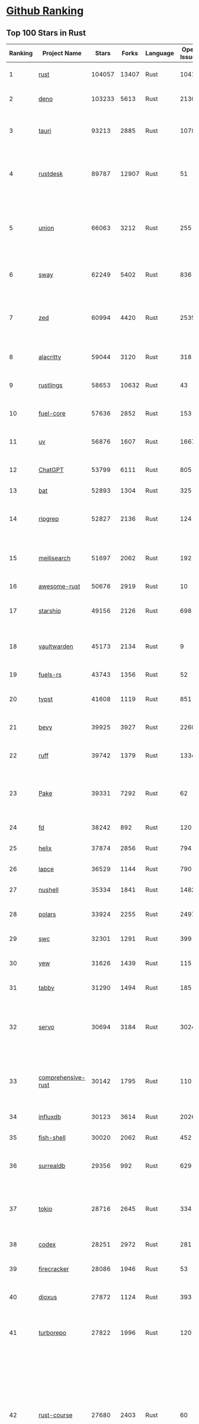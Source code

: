 [Github Ranking](../README.md)
==========

## Top 100 Stars in Rust

| Ranking | Project Name | Stars | Forks | Language | Open Issues | Description | Last Commit |
| ------- | ------------ | ----- | ----- | -------- | ----------- | ----------- | ----------- |
| 1 | [rust](https://github.com/rust-lang/rust) | 104057 | 13407 | Rust | 10416 | Empowering everyone to build reliable and efficient software. | 2025-06-05T18:40:27Z |
| 2 | [deno](https://github.com/denoland/deno) | 103233 | 5613 | Rust | 2130 | A modern runtime for JavaScript and TypeScript. | 2025-06-05T16:18:03Z |
| 3 | [tauri](https://github.com/tauri-apps/tauri) | 93213 | 2885 | Rust | 1078 | Build smaller, faster, and more secure desktop and mobile applications with a web frontend. | 2025-06-04T12:56:55Z |
| 4 | [rustdesk](https://github.com/rustdesk/rustdesk) | 89787 | 12907 | Rust | 51 | An open-source remote desktop application designed for self-hosting, as an alternative to TeamViewer. | 2025-06-05T05:06:22Z |
| 5 | [union](https://github.com/unionlabs/union) | 66063 | 3212 | Rust | 255 | The trust-minimized, zero-knowledge bridging protocol, designed for censorship resistance, extremely high security, and usage in decentralized finance. | 2025-06-05T17:45:41Z |
| 6 | [sway](https://github.com/FuelLabs/sway) | 62249 | 5402 | Rust | 836 | 🌴 Empowering everyone to build reliable and efficient smart contracts. | 2025-06-05T16:04:28Z |
| 7 | [zed](https://github.com/zed-industries/zed) | 60994 | 4420 | Rust | 2535 | Code at the speed of thought – Zed is a high-performance, multiplayer code editor from the creators of Atom and Tree-sitter. | 2025-06-05T19:01:46Z |
| 8 | [alacritty](https://github.com/alacritty/alacritty) | 59044 | 3120 | Rust | 318 | A cross-platform, OpenGL terminal emulator. | 2025-05-31T01:29:24Z |
| 9 | [rustlings](https://github.com/rust-lang/rustlings) | 58653 | 10632 | Rust | 43 | :crab: Small exercises to get you used to reading and writing Rust code! | 2025-06-03T08:32:01Z |
| 10 | [fuel-core](https://github.com/FuelLabs/fuel-core) | 57636 | 2852 | Rust | 153 | Rust full node implementation of the Fuel v2 protocol. | 2025-06-05T16:40:44Z |
| 11 | [uv](https://github.com/astral-sh/uv) | 56876 | 1607 | Rust | 1667 | An extremely fast Python package and project manager, written in Rust. | 2025-06-05T18:29:22Z |
| 12 | [ChatGPT](https://github.com/lencx/ChatGPT) | 53799 | 6111 | Rust | 805 | 🔮 ChatGPT Desktop Application (Mac, Windows and Linux) | 2024-08-29T17:58:11Z |
| 13 | [bat](https://github.com/sharkdp/bat) | 52893 | 1304 | Rust | 325 | A cat(1) clone with wings. | 2025-06-02T16:50:38Z |
| 14 | [ripgrep](https://github.com/BurntSushi/ripgrep) | 52827 | 2136 | Rust | 124 | ripgrep recursively searches directories for a regex pattern while respecting your gitignore | 2025-05-30T12:30:52Z |
| 15 | [meilisearch](https://github.com/meilisearch/meilisearch) | 51697 | 2062 | Rust | 192 | A lightning-fast search engine API bringing AI-powered hybrid search to your sites and applications. | 2025-06-05T16:30:11Z |
| 16 | [awesome-rust](https://github.com/rust-unofficial/awesome-rust) | 50676 | 2919 | Rust | 10 | A curated list of Rust code and resources. | 2025-06-01T17:41:02Z |
| 17 | [starship](https://github.com/starship/starship) | 49156 | 2126 | Rust | 698 | ☄🌌️  The minimal, blazing-fast, and infinitely customizable prompt for any shell! | 2025-06-05T05:19:43Z |
| 18 | [vaultwarden](https://github.com/dani-garcia/vaultwarden) | 45173 | 2134 | Rust | 9 | Unofficial Bitwarden compatible server written in Rust, formerly known as bitwarden_rs | 2025-06-02T19:47:12Z |
| 19 | [fuels-rs](https://github.com/FuelLabs/fuels-rs) | 43743 | 1356 | Rust | 52 | Fuel Network Rust SDK | 2025-06-05T16:48:31Z |
| 20 | [typst](https://github.com/typst/typst) | 41608 | 1119 | Rust | 851 | A new markup-based typesetting system that is powerful and easy to learn. | 2025-06-04T13:35:18Z |
| 21 | [bevy](https://github.com/bevyengine/bevy) | 39925 | 3927 | Rust | 2260 | A refreshingly simple data-driven game engine built in Rust | 2025-06-05T04:21:33Z |
| 22 | [ruff](https://github.com/astral-sh/ruff) | 39742 | 1379 | Rust | 1334 | An extremely fast Python linter and code formatter, written in Rust. | 2025-06-05T18:41:47Z |
| 23 | [Pake](https://github.com/tw93/Pake) | 39331 | 7292 | Rust | 62 | 🤱🏻 Turn any webpage into a desktop app with Rust.  🤱🏻 利用 Rust 轻松构建轻量级多端桌面应用 | 2025-03-25T12:35:16Z |
| 24 | [fd](https://github.com/sharkdp/fd) | 38242 | 892 | Rust | 120 | A simple, fast and user-friendly alternative to 'find' | 2025-06-02T06:34:50Z |
| 25 | [helix](https://github.com/helix-editor/helix) | 37874 | 2856 | Rust | 794 | A post-modern modal text editor. | 2025-06-03T14:09:15Z |
| 26 | [lapce](https://github.com/lapce/lapce) | 36529 | 1144 | Rust | 790 | Lightning-fast and Powerful Code Editor written in Rust | 2025-06-05T00:49:39Z |
| 27 | [nushell](https://github.com/nushell/nushell) | 35334 | 1841 | Rust | 1482 | A new type of shell | 2025-06-05T12:37:09Z |
| 28 | [polars](https://github.com/pola-rs/polars) | 33924 | 2255 | Rust | 2497 | Dataframes powered by a multithreaded, vectorized query engine, written in Rust | 2025-06-05T12:39:13Z |
| 29 | [swc](https://github.com/swc-project/swc) | 32301 | 1291 | Rust | 399 | Rust-based platform for the Web | 2025-06-05T16:09:25Z |
| 30 | [yew](https://github.com/yewstack/yew) | 31626 | 1439 | Rust | 115 | Rust / Wasm framework for creating reliable and efficient web applications | 2025-06-01T03:26:00Z |
| 31 | [tabby](https://github.com/TabbyML/tabby) | 31290 | 1494 | Rust | 185 | Self-hosted AI coding assistant | 2025-06-05T13:18:34Z |
| 32 | [servo](https://github.com/servo/servo) | 30694 | 3184 | Rust | 3024 | Servo aims to empower developers with a lightweight, high-performance alternative for embedding web technologies in applications. | 2025-06-05T19:02:43Z |
| 33 | [comprehensive-rust](https://github.com/google/comprehensive-rust) | 30142 | 1795 | Rust | 110 | This is the Rust course used by the Android team at Google. It provides you the material to quickly teach Rust. | 2025-06-03T15:58:44Z |
| 34 | [influxdb](https://github.com/influxdata/influxdb) | 30123 | 3614 | Rust | 2026 | Scalable datastore for metrics, events, and real-time analytics | 2025-06-03T21:27:31Z |
| 35 | [fish-shell](https://github.com/fish-shell/fish-shell) | 30020 | 2062 | Rust | 452 | The user-friendly command line shell. | 2025-06-05T12:10:48Z |
| 36 | [surrealdb](https://github.com/surrealdb/surrealdb) | 29356 | 992 | Rust | 629 | A scalable, distributed, collaborative, document-graph database, for the realtime web | 2025-06-05T15:45:05Z |
| 37 | [tokio](https://github.com/tokio-rs/tokio) | 28716 | 2645 | Rust | 334 | A runtime for writing reliable asynchronous applications with Rust. Provides I/O, networking, scheduling, timers, ... | 2025-06-04T10:36:21Z |
| 38 | [codex](https://github.com/openai/codex) | 28251 | 2972 | Rust | 281 | Lightweight coding agent that runs in your terminal | 2025-06-05T10:35:10Z |
| 39 | [firecracker](https://github.com/firecracker-microvm/firecracker) | 28086 | 1946 | Rust | 53 | Secure and fast microVMs for serverless computing. | 2025-06-05T13:49:28Z |
| 40 | [dioxus](https://github.com/DioxusLabs/dioxus) | 27872 | 1124 | Rust | 393 | Fullstack app framework for web, desktop, mobile, and more. | 2025-06-04T13:43:58Z |
| 41 | [turborepo](https://github.com/vercel/turborepo) | 27822 | 1996 | Rust | 120 | Build system optimized for JavaScript and TypeScript, written in Rust | 2025-06-02T19:25:56Z |
| 42 | [rust-course](https://github.com/sunface/rust-course) | 27680 | 2403 | Rust | 60 | “连续八年成为全世界最受喜爱的语言，无 GC 也无需手动内存管理、极高的性能和安全性、过程/OO/函数式编程、优秀的包管理、JS 未来基石" — 工作之余的第二语言来试试 Rust 吧。本书拥有全面且深入的讲解、生动贴切的示例、德芙般丝滑的内容，这可能是目前最用心的 Rust 中文学习教程 / Book  | 2025-05-27T03:47:44Z |
| 43 | [linera-protocol](https://github.com/linera-io/linera-protocol) | 27318 | 1773 | Rust | 456 | Main repository for the Linera protocol | 2025-06-05T17:12:11Z |
| 44 | [zoxide](https://github.com/ajeetdsouza/zoxide) | 26927 | 638 | Rust | 100 | A smarter cd command. Supports all major shells. | 2025-05-30T23:23:54Z |
| 45 | [iced](https://github.com/iced-rs/iced) | 26730 | 1313 | Rust | 312 | A cross-platform GUI library for Rust, inspired by Elm | 2025-06-05T13:40:31Z |
| 46 | [delta](https://github.com/dandavison/delta) | 26363 | 418 | Rust | 266 | A syntax-highlighting pager for git, diff, grep, and blame output | 2025-05-02T15:41:04Z |
| 47 | [just](https://github.com/casey/just) | 25766 | 549 | Rust | 296 | 🤖 Just a command runner | 2025-04-21T11:28:19Z |
| 48 | [yazi](https://github.com/sxyazi/yazi) | 25559 | 548 | Rust | 37 | 💥 Blazing fast terminal file manager written in Rust, based on async I/O. | 2025-06-05T15:18:49Z |
| 49 | [hyperfine](https://github.com/sharkdp/hyperfine) | 25254 | 401 | Rust | 40 | A command-line benchmarking tool | 2025-05-01T02:03:20Z |
| 50 | [Rocket](https://github.com/rwf2/Rocket) | 25171 | 1597 | Rust | 49 | A web framework for Rust. | 2025-05-04T10:05:41Z |
| 51 | [egui](https://github.com/emilk/egui) | 25036 | 1752 | Rust | 785 | egui: an easy-to-use immediate mode GUI in Rust that runs on both web and native | 2025-06-04T08:10:49Z |
| 52 | [zellij](https://github.com/zellij-org/zellij) | 24458 | 746 | Rust | 1130 | A terminal workspace with batteries included | 2025-06-04T06:20:29Z |
| 53 | [pingora](https://github.com/cloudflare/pingora) | 24319 | 1399 | Rust | 135 | A library for building fast, reliable and evolvable network services. | 2025-05-30T19:11:10Z |
| 54 | [sniffnet](https://github.com/GyulyVGC/sniffnet) | 24261 | 753 | Rust | 34 | Comfortably monitor your Internet traffic 🕵️‍♂️ | 2025-06-05T16:27:52Z |
| 55 | [atuin](https://github.com/atuinsh/atuin) | 24156 | 657 | Rust | 324 | ✨ Magical shell history | 2025-06-05T12:28:41Z |
| 56 | [Rust](https://github.com/TheAlgorithms/Rust) | 24065 | 2393 | Rust | 2 |  All Algorithms implemented in Rust  | 2025-06-05T09:25:27Z |
| 57 | [qdrant](https://github.com/qdrant/qdrant) | 23972 | 1647 | Rust | 330 | Qdrant - High-performance, massive-scale Vector Database and Vector Search Engine for the next generation of AI. Also available in the cloud https://cloud.qdrant.io/ | 2025-06-05T17:53:13Z |
| 58 | [exa](https://github.com/ogham/exa) | 23962 | 662 | Rust | 199 | A modern replacement for ‘ls’. | 2024-09-24T15:18:09Z |
| 59 | [czkawka](https://github.com/qarmin/czkawka) | 23864 | 746 | Rust | 462 | Multi functional app to find duplicates, empty folders, similar images etc. | 2025-05-10T10:51:17Z |
| 60 | [tools](https://github.com/rome/tools) | 23632 | 658 | Rust | 86 | Unified developer tools for JavaScript, TypeScript, and the web | 2023-09-04T08:42:49Z |
| 61 | [actix-web](https://github.com/actix/actix-web) | 23013 | 1742 | Rust | 184 | Actix Web is a powerful, pragmatic, and extremely fast web framework for Rust. | 2025-06-02T09:52:40Z |
| 62 | [difftastic](https://github.com/Wilfred/difftastic) | 22330 | 378 | Rust | 206 | a structural diff that understands syntax 🟥🟩 | 2025-06-01T22:48:19Z |
| 63 | [axum](https://github.com/tokio-rs/axum) | 21814 | 1185 | Rust | 49 | Ergonomic and modular web framework built with Tokio, Tower, and Hyper | 2025-06-03T21:16:37Z |
| 64 | [anki](https://github.com/ankitects/anki) | 21799 | 2354 | Rust | 202 | Anki's shared backend and web components, and the Qt frontend | 2025-06-05T04:20:51Z |
| 65 | [fnm](https://github.com/Schniz/fnm) | 21067 | 550 | Rust | 276 | 🚀 Fast and simple Node.js version manager, built in Rust | 2025-05-30T18:11:35Z |
| 66 | [tree-sitter](https://github.com/tree-sitter/tree-sitter) | 20858 | 1854 | Rust | 164 | An incremental parsing system for programming tools | 2025-06-05T07:16:11Z |
| 67 | [sonic](https://github.com/valeriansaliou/sonic) | 20770 | 600 | Rust | 64 | 🦔 Fast, lightweight & schema-less search backend. An alternative to Elasticsearch that runs on a few MBs of RAM. | 2025-01-06T21:19:17Z |
| 68 | [coreutils](https://github.com/uutils/coreutils) | 20697 | 1487 | Rust | 358 | Cross-platform Rust rewrite of the GNU coreutils | 2025-06-05T16:45:35Z |
| 69 | [wezterm](https://github.com/wezterm/wezterm) | 20595 | 928 | Rust | 1188 | A GPU-accelerated cross-platform terminal emulator and multiplexer written by @wez and implemented in Rust | 2025-06-04T13:02:20Z |
| 70 | [chroma](https://github.com/chroma-core/chroma) | 20266 | 1635 | Rust | 305 | the AI-native open-source embedding database | 2025-06-05T19:02:35Z |
| 71 | [hyperswitch](https://github.com/juspay/hyperswitch) | 20222 | 3248 | Rust | 641 | An open source payments switch written in Rust to make payments fast, reliable and affordable | 2025-06-05T18:33:40Z |
| 72 | [RustPython](https://github.com/RustPython/RustPython) | 20122 | 1314 | Rust | 319 | A Python Interpreter written in Rust | 2025-06-05T05:41:56Z |
| 73 | [xi-editor](https://github.com/xi-editor/xi-editor) | 19817 | 702 | Rust | 135 | A modern editor with a backend written in Rust. | 2024-03-19T00:11:37Z |
| 74 | [wasmer](https://github.com/wasmerio/wasmer) | 19776 | 885 | Rust | 240 | 🚀 Fast, secure, lightweight containers based on WebAssembly | 2025-06-05T13:08:12Z |
| 75 | [mdBook](https://github.com/rust-lang/mdBook) | 19762 | 1734 | Rust | 525 | Create book from markdown files. Like Gitbook but implemented in Rust | 2025-06-02T15:20:33Z |
| 76 | [gitui](https://github.com/gitui-org/gitui) | 19684 | 616 | Rust | 186 | Blazing 💥 fast terminal-ui for git written in rust 🦀 | 2025-05-30T02:50:29Z |
| 77 | [vector](https://github.com/vectordotdev/vector) | 19658 | 1754 | Rust | 1933 | A high-performance observability data pipeline. | 2025-06-05T18:21:11Z |
| 78 | [gleam](https://github.com/gleam-lang/gleam) | 19370 | 821 | Rust | 159 | ⭐️ A friendly language for building type-safe, scalable systems! | 2025-06-05T15:47:17Z |
| 79 | [slint](https://github.com/slint-ui/slint) | 19309 | 678 | Rust | 704 | Slint is an open-source declarative GUI toolkit to build native user interfaces for Rust, C++, JavaScript, or Python apps. | 2025-06-05T18:35:06Z |
| 80 | [biome](https://github.com/biomejs/biome) | 19176 | 597 | Rust | 184 | A toolchain for web projects, aimed to provide functionalities to maintain them. Biome offers formatter and linter, usable via CLI and LSP. | 2025-06-05T11:49:29Z |
| 81 | [Bend](https://github.com/HigherOrderCO/Bend) | 18777 | 461 | Rust | 93 | A massively parallel, high-level programming language | 2025-06-03T17:36:56Z |
| 82 | [relay](https://github.com/facebook/relay) | 18637 | 1853 | Rust | 588 | Relay is a JavaScript framework for building data-driven React applications. | 2025-06-04T22:23:08Z |
| 83 | [cube](https://github.com/cube-js/cube) | 18587 | 1840 | Rust | 632 | 📊 Cube’s universal semantic layer platform is the next evolution of OLAP technology for AI, BI, spreadsheets, and embedded analytics | 2025-06-05T15:59:06Z |
| 84 | [leptos](https://github.com/leptos-rs/leptos) | 18523 | 767 | Rust | 87 | Build fast web applications with Rust. | 2025-06-02T23:44:37Z |
| 85 | [neon](https://github.com/neondatabase/neon) | 18433 | 664 | Rust | 624 | Neon: Serverless Postgres. We separated storage and compute to offer autoscaling, code-like database branching, and scale to zero. | 2025-06-05T18:58:55Z |
| 86 | [spotify-tui](https://github.com/Rigellute/spotify-tui) | 18212 | 540 | Rust | 272 | Spotify for the terminal written in Rust 🚀 | 2024-04-04T15:03:12Z |
| 87 | [candle](https://github.com/huggingface/candle) | 17337 | 1114 | Rust | 425 | Minimalist ML framework for Rust | 2025-05-31T13:33:28Z |
| 88 | [universal-android-debloater](https://github.com/0x192/universal-android-debloater) | 17047 | 885 | Rust | 458 | Cross-platform GUI written in Rust using ADB to debloat non-rooted android devices. Improve your privacy, the security and battery life of your device. | 2024-08-02T16:16:12Z |
| 89 | [ruffle](https://github.com/ruffle-rs/ruffle) | 16735 | 886 | Rust | 5686 | A Flash Player emulator written in Rust | 2025-06-05T15:04:37Z |
| 90 | [diem](https://github.com/diem/diem) | 16696 | 2581 | Rust | 357 | Diem’s mission is to build a trusted and innovative financial network that empowers people and businesses around the world. | 2025-05-13T05:57:59Z |
| 91 | [SpacetimeDB](https://github.com/clockworklabs/SpacetimeDB) | 16647 | 563 | Rust | 376 | Multiplayer at the speed of light | 2025-06-05T18:48:28Z |
| 92 | [RustScan](https://github.com/bee-san/RustScan) | 16597 | 1121 | Rust | 25 | 🤖 The Modern Port Scanner 🤖 | 2025-06-05T09:34:06Z |
| 93 | [wasmtime](https://github.com/bytecodealliance/wasmtime) | 16464 | 1433 | Rust | 718 | A lightweight WebAssembly runtime that is fast, secure, and standards-compliant | 2025-06-05T16:15:48Z |
| 94 | [pyxel](https://github.com/kitao/pyxel) | 16369 | 885 | Rust | 11 | A retro game engine for Python | 2025-06-04T23:17:10Z |
| 95 | [book](https://github.com/rust-lang/book) | 16204 | 3648 | Rust | 169 | The Rust Programming Language | 2025-06-03T21:08:13Z |
| 96 | [mise](https://github.com/jdx/mise) | 15890 | 518 | Rust | 25 | dev tools, env vars, task runner | 2025-06-05T00:14:24Z |
| 97 | [tikv](https://github.com/tikv/tikv) | 15873 | 2190 | Rust | 1220 | Distributed transactional key-value database, originally created to complement TiDB | 2025-06-05T02:08:05Z |
| 98 | [navi](https://github.com/denisidoro/navi) | 15817 | 529 | Rust | 90 | An interactive cheatsheet tool for the command-line | 2025-06-01T19:23:05Z |
| 99 | [jj](https://github.com/jj-vcs/jj) | 15791 | 532 | Rust | 484 | A Git-compatible VCS that is both simple and powerful | 2025-06-05T18:44:18Z |
| 100 | [eza](https://github.com/eza-community/eza) | 15689 | 297 | Rust | 199 | A modern alternative to ls | 2025-05-30T15:54:18Z |

